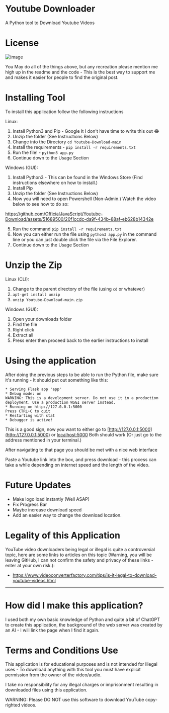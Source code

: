 # Youtube Downloader #
A Python tool to Download Youtube Videos

# License #

![image](https://github.com/OfficialJavaScript/Youtube-Download/assets/51689500/c4d48bb0-b19e-4bdd-814a-17dc4b7e7324)

You May do all of the things above, but any recreation please mention me high up in the readme and the code - This is the best way to support me and makes it easier for people to find the original post.

# Installing Tool #

To install this application follow the following instructions

Linux:
1. Install Python3 and Pip - Google It I don't have time to write this out 😂
3. Unzip the folder (See Instructions Below)
4. Change into the Directory ```cd Youtube-Download-main```
5. Install the requirements - ```pip install -r requirements.txt```
6. Run the file! - ```python3 app.py```
7. Continue down to the Usage Section

Windows (GUI):
1. Install Python3 - This can be found in the Windows Store (Find instructions elsewhere on how to install.)
2. Install Pip
3. Unzip the folder (See Instructions Below)
4. Now you will need to open Powershell (Non-Admin.) Watch the video below to see how to do so:


https://github.com/OfficialJavaScript/Youtube-Download/assets/51689500/20f1ccdc-da9f-434b-88af-eb628b14342e


5. Run the command ```pip install -r requirements.txt```
6. Now you can either run the file using ```python3 app.py``` in the command line or you can just double click the file via the File Explorer.
7. Continue down to the Usage Section

# Unzip the Zip #

Linux (CLI):
1. Change to the parent directory of the file (using ```cd``` or whatever)
2. ```apt-get install unzip```
3. ```unzip Youtube-Download-main.zip```

Windows (GUI):
1. Open your downloads folder
2. Find the file
3. Right click
4. Extract all
5. Press enter then proceed back to the earlier instructions to install

# Using the application #
After doing the previous steps to be able to run the Python file, make sure it's running - It should put out something like this:

```
* Serving Flask app 'app'
* Debug mode: on
WARNING: This is a development server. Do not use it in a production deployment. Use a production WSGI server instead.
* Running on http://127.0.0.1:5000
Press CTRL+C to quit
* Restarting with stat
* Debugger is active!
```

This is a good sign, now you want to either go to [http://127.0.0.1:5000](http://127.0.0.1:5000) or [localhost:5000](http://localhost:5000/) Both should work (Or just go to the address mentioned in your terminal.)

After navigating to that page you should be met with a nice web interface

Paste a Youtube link into the box, and press download - this process can take a while depending on internet speed and the length of the video.

# Future Updates #
* Make logo load instantly (Well ASAP)
* Fix Progress Bar
* Maybe increase download speed
* Add an easier way to change the download location.

# Legality of this Application #
YouTube video downloaders being legal or illegal is quite a controversial topic, here are some links to articles on this topic (Warning, you will be leaving GitHub, I can not confirm the safety and privacy of these links - enter at your own risk.):
* https://www.videoconverterfactory.com/tips/is-it-legal-to-download-youtube-videos.html
  
- - - -

# How did I make this application? #

I used both my own basic knowledge of Python and quite a bit of ChatGPT to create this application, the background of the web server was created by an AI - I will link the page when I find it again.

# Terms and Conditions Use #
This application is for educational purposes and is not intended for Illegal uses - To download anything with this tool you must have explicit permission from the owner of the video/audio. 

I take no responsibility for any illegal charges or imprisonment resulting in downloaded files using this application.

WARNING: Please DO NOT use this software to download YouTube copy-righted videos. 
